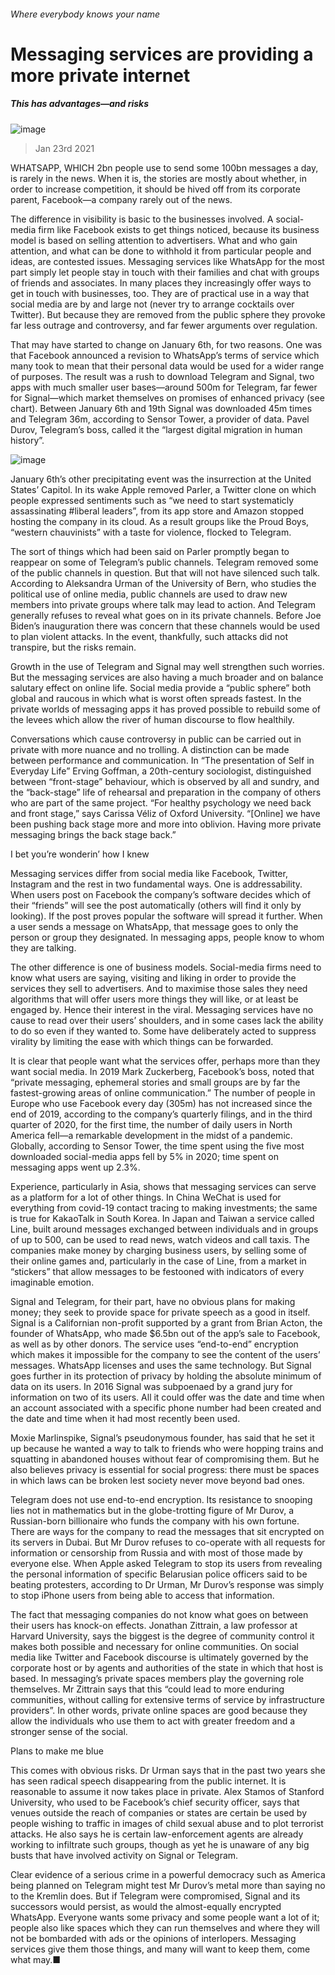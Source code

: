 ###### Where everybody knows your name
# Messaging services are providing a more private internet 
##### This has advantages—and risks 
![image](images/20210123_IRD001_1.jpg) 
> Jan 23rd 2021 

WHATSAPP, WHICH 2bn people use to send some 100bn messages a day, is rarely in the news. When it is, the stories are mostly about whether, in order to increase competition, it should be hived off from its corporate parent, Facebook—a company rarely out of the news.

The difference in visibility is basic to the businesses involved. A social-media firm like Facebook exists to get things noticed, because its business model is based on selling attention to advertisers. What and who gain attention, and what can be done to withhold it from particular people and ideas, are contested issues. Messaging services like WhatsApp for the most part simply let people stay in touch with their families and chat with groups of friends and associates. In many places they increasingly offer ways to get in touch with businesses, too. They are of practical use in a way that social media are by and large not (never try to arrange cocktails over Twitter). But because they are removed from the public sphere they provoke far less outrage and controversy, and far fewer arguments over regulation.


That may have started to change on January 6th, for two reasons. One was that Facebook announced a revision to WhatsApp’s terms of service which many took to mean that their personal data would be used for a wider range of purposes. The result was a rush to download Telegram and Signal, two apps with much smaller user bases—around 500m for Telegram, far fewer for Signal—which market themselves on promises of enhanced privacy (see chart). Between January 6th and 19th Signal was downloaded 45m times and Telegram 36m, according to Sensor Tower, a provider of data. Pavel Durov, Telegram’s boss, called it the “largest digital migration in human history”.
![image](images/20210123_IRC499_0.png) 


January 6th’s other precipitating event was the insurrection at the United States’ Capitol. In its wake Apple removed Parler, a Twitter clone on which people expressed sentiments such as “we need to start systematicly assassinating #liberal leaders”, from its app store and Amazon stopped hosting the company in its cloud. As a result groups like the Proud Boys, “western chauvinists” with a taste for violence, flocked to Telegram.

The sort of things which had been said on Parler promptly began to reappear on some of Telegram’s public channels. Telegram removed some of the public channels in question. But that will not have silenced such talk. According to Aleksandra Urman of the University of Bern, who studies the political use of online media, public channels are used to draw new members into private groups where talk may lead to action. And Telegram generally refuses to reveal what goes on in its private channels. Before Joe Biden’s inauguration there was concern that these channels would be used to plan violent attacks. In the event, thankfully, such attacks did not transpire, but the risks remain.

Growth in the use of Telegram and Signal may well strengthen such worries. But the messaging services are also having a much broader and on balance salutary effect on online life. Social media provide a “public sphere” both global and raucous in which what is worst often spreads fastest. In the private worlds of messaging apps it has proved possible to rebuild some of the levees which allow the river of human discourse to flow healthily.

Conversations which cause controversy in public can be carried out in private with more nuance and no trolling. A distinction can be made between performance and communication. In “The presentation of Self in Everyday Life” Erving Goffman, a 20th-century sociologist, distinguished between “front-stage” behaviour, which is observed by all and sundry, and the “back-stage” life of rehearsal and preparation in the company of others who are part of the same project. “For healthy psychology we need back and front stage,” says Carissa Véliz of Oxford University. “[Online] we have been pushing back stage more and more into oblivion. Having more private messaging brings the back stage back.”
I bet you’re wonderin’ how I knew

Messaging services differ from social media like Facebook, Twitter, Instagram and the rest in two fundamental ways. One is addressability. When users post on Facebook the company’s software decides which of their “friends” will see the post automatically (others will find it only by looking). If the post proves popular the software will spread it further. When a user sends a message on WhatsApp, that message goes to only the person or group they designated. In messaging apps, people know to whom they are talking.

The other difference is one of business models. Social-media firms need to know what users are saying, visiting and liking in order to provide the services they sell to advertisers. And to maximise those sales they need algorithms that will offer users more things they will like, or at least be engaged by. Hence their interest in the viral. Messaging services have no cause to read over their users’ shoulders, and in some cases lack the ability to do so even if they wanted to. Some have deliberately acted to suppress virality by limiting the ease with which things can be forwarded.

It is clear that people want what the services offer, perhaps more than they want social media. In 2019 Mark Zuckerberg, Facebook’s boss, noted that “private messaging, ephemeral stories and small groups are by far the fastest-growing areas of online communication.” The number of people in Europe who use Facebook every day (305m) has not increased since the end of 2019, according to the company’s quarterly filings, and in the third quarter of 2020, for the first time, the number of daily users in North America fell—a remarkable development in the midst of a pandemic. Globally, according to Sensor Tower, the time spent using the five most downloaded social-media apps fell by 5% in 2020; time spent on messaging apps went up 2.3%.

Experience, particularly in Asia, shows that messaging services can serve as a platform for a lot of other things. In China WeChat is used for everything from covid-19 contact tracing to making investments; the same is true for KakaoTalk in South Korea. In Japan and Taiwan a service called Line, built around messages exchanged between individuals and in groups of up to 500, can be used to read news, watch videos and call taxis. The companies make money by charging business users, by selling some of their online games and, particularly in the case of Line, from a market in “stickers” that allow messages to be festooned with indicators of every imaginable emotion.

Signal and Telegram, for their part, have no obvious plans for making money; they seek to provide space for private speech as a good in itself. Signal is a Californian non-profit supported by a grant from Brian Acton, the founder of WhatsApp, who made $6.5bn out of the app’s sale to Facebook, as well as by other donors. The service uses “end-to-end” encryption which makes it impossible for the company to see the content of the users’ messages. WhatsApp licenses and uses the same technology. But Signal goes further in its protection of privacy by holding the absolute minimum of data on its users. In 2016 Signal was subpoenaed by a grand jury for information on two of its users. All it could offer was the date and time when an account associated with a specific phone number had been created and the date and time when it had most recently been used.

Moxie Marlinspike, Signal’s pseudonymous founder, has said that he set it up because he wanted a way to talk to friends who were hopping trains and squatting in abandoned houses without fear of compromising them. But he also believes privacy is essential for social progress: there must be spaces in which laws can be broken lest society never move beyond bad ones.

Telegram does not use end-to-end encryption. Its resistance to snooping lies not in mathematics but in the globe-trotting figure of Mr Durov, a Russian-born billionaire who funds the company with his own fortune. There are ways for the company to read the messages that sit encrypted on its servers in Dubai. But Mr Durov refuses to co-operate with all requests for information or censorship from Russia and with most of those made by everyone else. When Apple asked Telegram to stop its users from revealing the personal information of specific Belarusian police officers said to be beating protesters, according to Dr Urman, Mr Durov’s response was simply to stop iPhone users from being able to access that information.

The fact that messaging companies do not know what goes on between their users has knock-on effects. Jonathan Zittrain, a law professor at Harvard University, says the biggest is the degree of community control it makes both possible and necessary for online communities. On social media like Twitter and Facebook discourse is ultimately governed by the corporate host or by agents and authorities of the state in which that host is based. In messaging’s private spaces members play the governing role themselves. Mr Zittrain says that this “could lead to more enduring communities, without calling for extensive terms of service by infrastructure providers”. In other words, private online spaces are good because they allow the individuals who use them to act with greater freedom and a stronger sense of the social.
Plans to make me blue

This comes with obvious risks. Dr Urman says that in the past two years she has seen radical speech disappearing from the public internet. It is reasonable to assume it now takes place in private. Alex Stamos of Stanford University, who used to be Facebook’s chief security officer, says that venues outside the reach of companies or states are certain be used by people wishing to traffic in images of child sexual abuse and to plot terrorist attacks. He also says he is certain law-enforcement agents are already working to infiltrate such groups, though as yet he is unaware of any big busts that have involved activity on Signal or Telegram.

Clear evidence of a serious crime in a powerful democracy such as America being planned on Telegram might test Mr Durov’s metal more than saying no to the Kremlin does. But if Telegram were compromised, Signal and its successors would persist, as would the almost-equally encrypted WhatsApp. Everyone wants some privacy and some people want a lot of it; people also like spaces which they can run themselves and where they will not be bombarded with ads or the opinions of interlopers. Messaging services give them those things, and many will want to keep them, come what may.■
